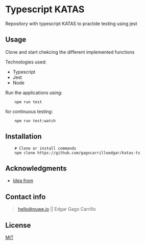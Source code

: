 # Typescript KATAS 

Repository with typescript KATAS to practide testing using jest 

## Usage 
Clone and start chekcing the different implemented functions

Technologies used:

- Typescript
- Jest
- Node

Run the applications using: 

```shell
    npm run test
```

for continuous testing: 
```shell
    npm run test:watch
```

## Installation

```shell
    # Clone or install commands
    npm clone https://github.com/gagocarrilloedgar/katas-ts
```

## Acknowledgments 
- [Idea from](https://github.com/cesalberca/katas)

## Contact info

> hello@nuwe.io || Edgar Gago Carrillo

## License

[MIT](https://opensource.org/licenses/MIT)
